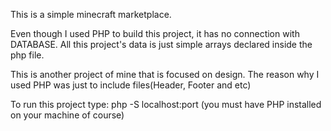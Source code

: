 This is a simple minecraft marketplace.

Even though I used PHP to build this project, it has no connection with DATABASE. All this project's data is
just simple arrays declared inside the php file.

This is another project of mine that is focused on design. The reason why I used PHP was just to include files(Header, Footer and etc)

To run this project type: php -S localhost:port (you must have PHP installed on your machine of course)
